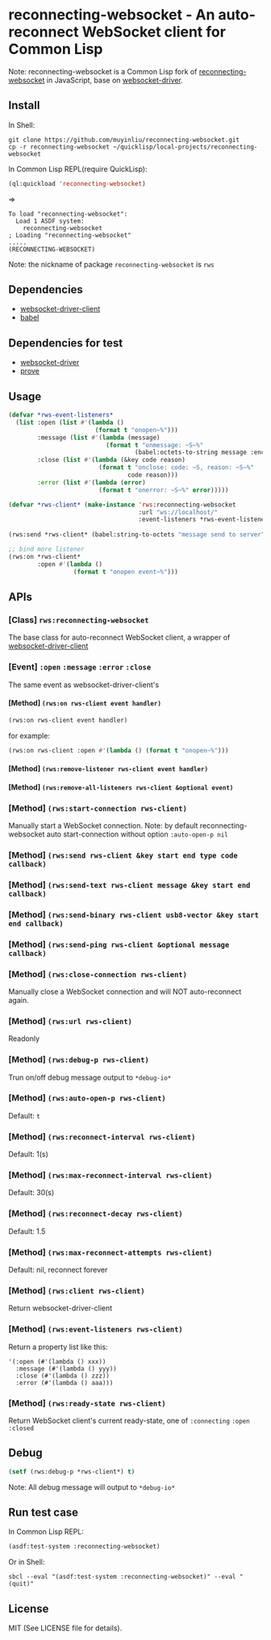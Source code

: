 # reconnecting-websocket - An auto-reconnect WebSocket client for Common Lisp

Note: reconnecting-websocket is a Common Lisp fork of [reconnecting-websocket](https://github.com/joewalnes/reconnecting-websocket) in JavaScript, base on [websocket-driver](https://github.com/fukamachi/websocket-driver).

## Install
In Shell:
```shell
git clone https://github.com/muyinliu/reconnecting-websocket.git
cp -r reconnecting-websocket ~/quicklisp/local-projects/reconnecting-websocket
```

In Common Lisp REPL(require QuickLisp):
```lisp
(ql:quickload 'reconnecting-websocket)
```
=>
```=>
To load "reconnecting-websocket":
  Load 1 ASDF system:
    reconnecting-websocket
; Loading "reconnecting-websocket"
.....
(RECONNECTING-WEBSOCKET)
```
Note: the nickname of package `reconnecting-websocket` is `rws`

## Dependencies
* [websocket-driver-client](https://github.com/fukamachi/websocket-driver)
* [babel](https://travis-ci.org/cl-babel/babel)

## Dependencies for test
* [websocket-driver](https://github.com/fukamachi/websocket-driver)
* [prove](https://github.com/fukamachi/prove)

## Usage

```lisp
(defvar *rws-event-listeners*
  (list :open (list #'(lambda ()
                        (format t "onopen~%")))
        :message (list #'(lambda (message)
                           (format t "onmessage: ~S~%"
                                   (babel:octets-to-string message :encoding :utf-8))))
        :close (list #'(lambda (&key code reason)
                         (format t "onclose: code: ~S, reason: ~S~%"
                                 code reason)))
        :error (list #'(lambda (error)
                         (format t "onerror: ~S~%" error)))))

(defvar *rws-client* (make-instance 'rws:reconnecting-websocket
                                    :url "ws://localhost/"
                                    :event-listeners *rws-event-listeners*))
                                    
(rws:send *rws-client* (babel:string-to-octets "message send to server" :encoding :utf-8))

;; bind more listener
(rws:on *rws-client*
        :open #'(lambda ()
                  (format t "onopen event~%")))                                   
```


## APIs
### [Class] `rws:reconnecting-websocket`
The base class for auto-reconnect WebSocket client, a wrapper of [websocket-driver-client](https://github.com/fukamachi/websocket-driver)

### [Event] `:open` `:message` `:error` `:close`
The same event as websocket-driver-client's

#### [Method] `(rws:on rws-client event handler)`
```lisp
(rws:on rws-client event handler)
```

for example:
```lisp
(rws:on rws-client :open #'(lambda () (format t "onopen~%")))
```

#### [Method] `(rws:remove-listener rws-client event handler)`

#### [Method] `(rws:remove-all-listeners rws-client &optional event)`


### [Method] `(rws:start-connection rws-client)`
Manually start a WebSocket connection. 
Note: by default reconnecting-websocket auto start-connection without option `:auto-open-p nil`

### [Method] `(rws:send rws-client &key start end type code callback)`

### [Method] `(rws:send-text rws-client message &key start end callback)`

### [Method] `(rws:send-binary rws-client usb8-vector &key start end callback)`

### [Method] `(rws:send-ping rws-client &optional message callback)`

### [Method] `(rws:close-connection rws-client)`
Manually close a WebSocket connection and will NOT auto-reconnect again.

### [Method] `(rws:url rws-client)`
Readonly

### [Method] `(rws:debug-p rws-client)`
Trun on/off debug message output to `*debug-io*`

### [Method] `(rws:auto-open-p rws-client)`
Default: `t`

### [Method] `(rws:reconnect-interval rws-client)`
Default: 1(s)

### [Method] `(rws:max-reconnect-interval rws-client)`
Default: 30(s)

### [Method] `(rws:reconnect-decay rws-client)`
Default: 1.5

### [Method] `(rws:max-reconnect-attempts rws-client)`
Default: nil, reconnect forever

### [Method] `(rws:client rws-client)`
Return websocket-driver-client

### [Method] `(rws:event-listeners rws-client)`
Return a property list like this:
```
'(:open (#'(lambda () xxx))
  :message (#'(lambda () yyy))
  :close (#'(lambda () zzz))
  :error (#'(lambda () aaa)))
```

### [Method] `(rws:ready-state rws-client)`
Return WebSocket client's current ready-state, one of `:connecting` `:open` `:closed`


## Debug
```lisp
(setf (rws:debug-p *rws-client*) t)
```
Note: All debug message will output to `*debug-io*`


## Run test case
In Common Lisp REPL:
```lisp
(asdf:test-system :reconnecting-websocket)
```

Or in Shell:
```shell
sbcl --eval "(asdf:test-system :reconnecting-websocket)" --eval "(quit)"
```


## License
MIT (See LICENSE file for details).
